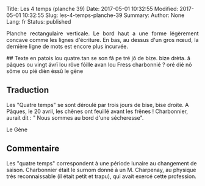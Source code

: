 Title: Les 4 temps (planche 39)
Date: 2017-05-01 10:32:55
Modified: 2017-05-01 10:32:55
Slug: les-4-temps-planche-39
Summary: 
Author: None
Lang: fr
Status: published

<p style="text-align:justify;">Planche rectangulaire verticale. Le bord haut a une forme légèrement concave comme les lignes d'écriture.  En bas, au dessus d'un gros nœud, la dernière ligne de mots est encore plus incurvée.  </p>
<img554|left>
## Texte en patois
lou quatre.tan se son fâ pe tré jô de bize. bize drèta. â pâques ou vingt ávrï lou rôve fôille avan lou Fress  charbonnié ?  oré dié nô sôme ou pié dièn éssû                          le gène

## Traduction
Les "Quatre temps" se sont déroulé par trois jours de bise, bise droite. A Pâques, le 20 avril, les chênes ont feuillé avant les frênes ! Charbonnier, aurait dit : " Nous sommes au bord d'une sécheresse".

Le Gène

## Commentaire
Les "quatre temps" correspondent à une période lunaire au changement de saison.
Charbonnier était le surnom donné à un M. Charpenay, au physique très reconnaissable (il était petit et trapu), qui avait exercé cette profession.



